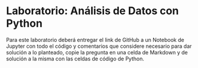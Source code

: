 # Laboratorio: Análisis de Datos con Python
Para este laboratorio deberá entregar el link de GitHub a un
Notebook de Jupyter con todo el código y comentarios que
considere necesario para dar solución a lo planteado, copie la
pregunta en una celda de Markdown y de solución a la misma con
las celdas de código de Python.